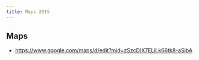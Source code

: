 ```yaml
---
title: Maps 2015
---
```


## Maps

- <https://www.google.com/maps/d/edit?mid=zSzcDIX7ELiI.k66tk8-aSibA>
